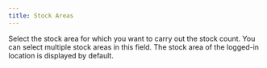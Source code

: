 ```yaml
---
title: Stock Areas
---
```



Select the stock area for which you want to carry out the stock count.  You can select multiple stock areas in this field. The stock area of the  logged-in location is displayed by default.
